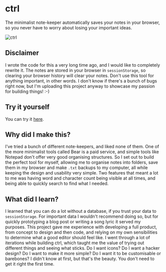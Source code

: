 # ctrl

The minimalist note-keeper automatically saves your notes in your browser, so you never have to worry about losing your important ideas.

![ctrl](https://user-images.githubusercontent.com/105588693/210268408-d0e93c17-46df-41a5-83b7-583c59fee90b.png)

## Disclaimer

I wrote the code for this a very long time ago, and I would like to completely rewrite it. The notes are stored in your browser in `sessionStorage`, so clearing your browser history will clear your notes. Don't use this tool for anything important, in other words. I don't know if there's a bunch of bugs right now, but I'm uploading this project anyway to showcase my passion for building things! :-)

## Try it yourself

You can try it [here](https://neontomo.com/play/ctrl).

## Why did I make this?

I've tried a bunch of different note-keepers, and liked none of them. One of the more minimalist tools called Bear is a paid service, and simple tools like Notepad don't offer very good organising structures. So I set out to build the perfect tool for myself, allowing me to organise notes into folders, save them in my browser and make `.txt` backups to my computer, all while keeping the design and usability very simple. Two features that meant a lot to me was having word and character count being visible at all times, and being able to quickly search to find what I needed.

## What did I learn?

I learned that you can do a lot without a database, if you trust your data to `sessionStorage`. For important data I wouldn't recommend doing so, but for quickly prototyping a blog post or writing a song lyric it served my purposes. This project gave me experience with developing a full product, from concept to design and then code, and relying on my own sensibilities to determine what a good editor should feel like. I went through a lot of iterations while building ctrl, which taught me the value of trying out different things and seeing what sticks. Do I want icons? Do I want a hacker design? Do I want to make it more simple? Do I want it to be customisable or barebones? I didn't know at first, but that's the beauty. You don't need to get it right the first time.
